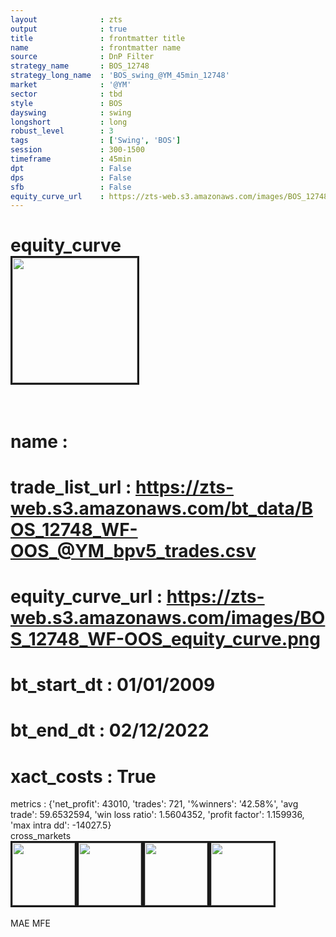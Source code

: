 ```yaml
---
layout              : zts
output              : true
title               : frontmatter title
name                : frontmatter name
source              : DnP Filter
strategy_name       : BOS_12748
strategy_long_name  : 'BOS_swing_@YM_45min_12748'
market              : '@YM'
sector              : tbd
style               : BOS
dayswing            : swing
longshort           : long
robust_level        : 3
tags                : ['Swing', 'BOS']
session             : 300-1500
timeframe           : 45min
dpt                 : False
dps                 : False
sfb                 : False
equity_curve_url    : https://zts-web.s3.amazonaws.com/images/BOS_12748_WF-OOS_equity_curve.png
---
```

equity_curve<br>
<img src='https://zts-web.s3.amazonaws.com/images/BOS_12748_WF-OOS_equity_curve.png' alt='' border=3 height=200><br><br>
================
name                : <br>
================
trade_list_url      : https://zts-web.s3.amazonaws.com/bt_data/BOS_12748_WF-OOS_@YM_bpv5_trades.csv<br>
================
equity_curve_url    : https://zts-web.s3.amazonaws.com/images/BOS_12748_WF-OOS_equity_curve.png<br>
================
bt_start_dt         : 01/01/2009<br>
================
bt_end_dt           : 02/12/2022<br>
================
xact_costs          : True<br>
================
metrics             : {'net_profit': 43010, 'trades': 721, '%winners': '42.58%', 'avg trade': 59.6532594, 'win loss ratio': 1.5604352, 'profit factor': 1.159936, 'max intra dd': -14027.5}<br>
cross_markets<br>
<img src='https://zts-web.s3.amazonaws.com/images/BOS_12748_GrpStress_@EMD_equity_curve.png' alt='' border=3 height=100><img src='https://zts-web.s3.amazonaws.com/images/BOS_12748_GrpStress_@ES_equity_curve.png' alt='' border=3 height=100><img src='https://zts-web.s3.amazonaws.com/images/BOS_12748_GrpStress_@RTY_equity_curve.png' alt='' border=3 height=100><img src='https://zts-web.s3.amazonaws.com/images/BOS_12748_GrpStress_@NQ_equity_curve.png' alt='' border=3 height=100><br><br>
MAE
MFE
